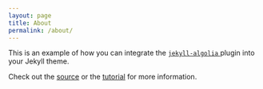 ```yaml
---
layout: page
title: About
permalink: /about/
---
```


<p>
  This is an example of how you can integrate the 
  <a href="https://community.algolia.com/jekyll-algolia/">
    <code>jekyll-algolia</code>
  </a> plugin into your Jekyll theme.
</p>

<p>
  Check out the 
  <a href="https://github.com/algolia/jekyll-algolia-example">source</a>
  or 
  the <a href="https://community.algolia.com/jekyll-algolia/blog.html">tutorial</a> 
  for more information.
</p>

